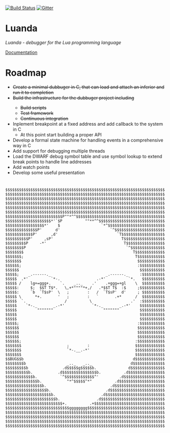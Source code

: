 [![Build Status](https://travis-ci.com/budn1k0ver/luanda.svg?branch=master)](https://travis-ci.com/budn1k0ver/luanda)
[![Gitter](https://badges.gitter.im/luanda-debugger/community.svg)](https://gitter.im/luanda-debugger/community?utm_source=badge&utm_medium=badge&utm_campaign=pr-badge)

# Luanda

_Luanda - debugger for the Lua programming language_

[Documentation](https://budn1k0ver.github.io/luanda)

# Roadmap

* <del> Create a minimal dubbuger in C, that can load and attach an inferior and run it to completion
* <del> Build the infrastructure for the dubbuger project including
  * <del> Build scripts
  * <del> Test framework
  * <del> Continuous integration
* Inplement breakpoint at a fixed address and add callback to the system in C
  * At this point start building a proper API
* Develop a formal state machine for handling events in a comprehensive way in C
* Add support for debugging multiple threads
* Load the DWARF debug symbol table and use symbol lookup to extend break points to handle line addresses
* Add watch points
* Develop some useful presentation


#





```
$$$$$$$$$$$$$$$$$$$$$$$$$$$$$$$$$$$$$$$$$$$$$$$$$$$$$$$$$$$$$$$$$$$$$$
$$$$$$$$$$$$$$$$$$$$$$$$$$$$$$$$$$$$$$$$$$$$$$$$$$$$$$$$$$$$$$$$$$$$$$
$$$$$$$$$$$$$$$$$$$$$$$$$$$$$$$$$$$$$$$$$$$$$$$$$$$$$$$$$$$$$$$$$$$$$$
$$$$$$$$$$$$$$$$$$$$$$$$$$$$$$$$$$$$$$$$$$$$$$$$$$$$$$$$$$$$$$$$$$$$$$
$$$$$$$$$$$$$$$$$$$$$$$$$$$$$$$$$$$$$$$$$$$$$$$$$$$$$$$$$$$$$$$$$$$$$$
$$$$$$$$$$$$$$$$$$$$$$$$$$$$$$$$$$$$$$$$$$$$$$$$$$$$$$$$$$$$$$$$$$$$$$
$$$$$$$$$$$$$$$$$$$$$$$$$P""*^^$$$$$$$$$$$$$$$$$$$$$$$$$$$$$$$$$$$$$$$
$$$$$$$$$$$$$$$$$$$$*'`$P          ""**^^$$$$$$$$$$$$$$$$$$$$$$$$$$$$$
$$$$$$$$$$$$$$$$$*'    $                  `*^$$$$$$$$$$$$$$$$$$$$$$$$$
$$$$$$$$$$$$$$P'      d'                      `^$$$$$$$$$$$$$$$$$$$$$$
$$$$$$$$$$$$P'      ,d'                          `T$$$$$$$$$$$$$$$$$$$
$$$$$$$$$$P'     ,sP'                              T$$$$$$$$$$$$$$$$$$
$$$$$$$$$P     -*'                                  T$$$$$$$$$$$$$$$$$
$$$$$$$$P                                            `^$$$$$$$$$$$$$$$
$$$$$$$$                                                T$$$$$$$$$$$$$
$$$$$$$;                                                 T$$$$$$$$$$$$
$$$$$$$                                                   $$$$$$$$$$$$
$$$$$$;                                                   :$$$$$$$$$$$
$$$$$$                                                     $$$$$$$$$$$
$$$$$;    _.------._                        _.------._     :$$$$$$$$$$
$$$$$  .*'          `*-.                .-*'          `*.   $$$$$$$$$$
$$$$$ /    lg+=ggg+.    `.    _.._    .'    .+ggg=+gl    \  $$$$$$$$$$
$$$$$:     $;  $$T T$*.   \,+*""""*+,/   .*$$T T$  :$     ;$$$$$$$$$$$
$$$$$:     `b  `T$sP'  \   ;        :   /  `T$sP'  d'     ; $$$$$$$$$$
$$$$$ \      *+.       '   ;        :   `       .+*      /  $$$$$$$$$$
$$$$$  `.                 /          \                 .'  :$$$$$$$$$$
$$$$$    `*-._       _.-*'            `*-._       _.-*'    $$$$$$$$$$$
$$$$$         """""""                      """""""         $$$$$$$$$$$
$$$$$                                                      $$$$$$$$$$$
$$$$$                                                      $$$$$$$$$$$
$$$$$;                                                    :$$$$$$$$$$$
$$$$$$                                                    $$$$$$$$$$$$
$$$$$$                                                    $$$$$$$$$$$$
$$$$$$                                                    $$$$$$$$$$$$
$$$$$$;                                                  :$$$$$$$$$$$$
$$$$$$$                    ;        :                    $$$$$$$$$$$$$
$$$$$$$                    `*-.__.-*'                    $$$$$$$$$$$$$
$$$$$$$                                                  $$$$$$$$$$$$$
$$BUG$$b                                                d$$$$$$$$$$$$$
$$$$$$$$b                  _.._   _.._                 d$$$$$$$$$$$$$$
$$$$$$$$$b               .d$$$$$g$$$$$b.              d$$$$$$$$$$$$$$$
$$$$$$$$$$b.           .d$$$$$$$$$$$$$$$b.          .d$$$$$$$$$$$$$$$$
$$$$$$$$$$$$b.          `^$$$$$$$$$$$$$^'         .d$$$$$$$$$$$$$$$$$$
$$$$$$$$$$$$$$b.           "*^$$$$$^*"          .d$$$$$$$$$$$$$$$$$$$$
$$$$$$$$$$$$$$$$b.                            .d$$$$$$$$$$$$$$$$$$$$$$
$$$$$$$$$$$$$$$$$$b.                        .d$$$$$$$$$$$$$$$$$$$$$$$$
$$$$$$$$$$$$$$$$$$$$b.                    .d$$$$$$$$$$$$$$$$$$$$$$$$$$
$$$$$$$$$$$$$$$$$$$$$$b.                .d$$$$$$$$$$$$$$$$$$$$$$$$$$$$
$$$$$$$$$$$$$$$$$$$$$$$$$+.          .+$$$$$$$$$$$$$$$$$$$$$$$$$$$$$$$
$$$$$$$$$$$$$$$$$$$$$$$$$$$$gggggggg$$$$$$$$$$$$$$$$$$$$$$$$$$$$$$$$$$
$$$$$$$$$$$$$$$$$$$$$$$$$$$$$$$$$$$$$$$$$$$$$$$$$$$$$$$$$$$$$$$$$$$$$$
$$$$$$$$$$$$$$$$$$$$$$$$$$$$$$$$$$$$$$$$$$$$$$$$$$$$$$$$$$$$$$$$$$$$$$
$$$$$$$$$$$$$$$$$$$$$$$$$$$$$$$$$$$$$$$$$$$$$$$$$$$$$$$$$$$$$$$$$$$$$$
$$$$$$$$$$$$$$$$$$$$$$$$$$$$$$$$$$$$$$$$$$$$$$$$$$$$$$$$$$$$$$$$$$$$$$
```
